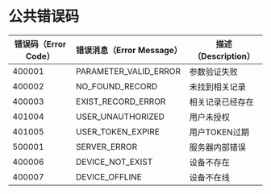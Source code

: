 # 公共错误码

| 错误码（Error Code） | 错误消息（Error Message） | 描述（Description）|
|----------------|---|---|
| 400001         | PARAMETER_VALID_ERROR | 参数验证失败|
| 400002         | NO_FOUND_RECORD | 未找到相关记录|
| 400003         | EXIST_RECORD_ERROR | 相关记录已经存在|
| 401004         | USER_UNAUTHORIZED | 用户未授权|
| 401005         | USER_TOKEN_EXPIRE | 用户TOKEN过期|
| 500001         | SERVER_ERROR | 服务器内部错误|
| 400006         | DEVICE_NOT_EXIST  | 设备不存在|
| 400007         | DEVICE_OFFLINE  | 设备不在线|